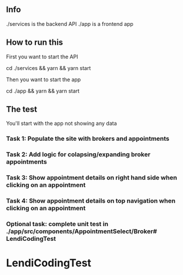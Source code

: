 ## Info

./services is the backend API
./app is a frontend app

## How to run this

First you want to start the API

cd ./services && yarn && yarn start

Then you want to start the app

cd ./app && yarn && yarn start


## The test

You'll start with the app not showing any data 

### Task 1: Populate the site with brokers and appointments

### Task 2: Add logic for colapsing/expanding broker appointments

### Task 3: Show appointment details on right hand side when clicking on an appointment

### Task 4: Show appointment details on top navigation when clicking on an appointment

### Optional task: complete unit test in ./app/src/components/AppointmentSelect/Broker# LendiCodingTest
# LendiCodingTest

